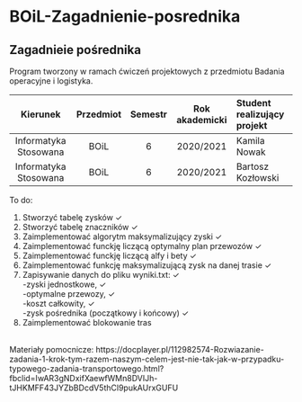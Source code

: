 # BOiL-Zagadnienie-posrednika

## Zagadnieie pośrednika
Program tworzony w ramach ćwiczeń projektowych z przedmiotu Badania operacyjne i logistyka.

| Kierunek              | Przedmiot            | Semestr | Rok akademicki |Student realizujący projekt|
| :-------------------: | :-------------------:| :-----: | :------------: |:--------------------------|
| Informatyka Stosowana | BOiL                 | 6       | 2020/2021      |Kamila Nowak               |
| Informatyka Stosowana | BOiL                 | 6       | 2020/2021      |Bartosz Kozłowski          |

To do: </br>
1. Stworzyć tabelę zysków ✓ </br> 
2. Stworzyć tabelę znaczników ✓ </br>
3. Zaimplementować algorytm maksymalizujący zyski ✓ 
4. Zaimplementować funckję liczącą optymalny plan przewozów  ✓ 
5. Zaimplementować funckję liczącą alfy i bety  ✓ 
6. Zaimplementować funkcję maksymalizującą zysk na danej trasie ✓  </br>
7. Zapisywanie danych do pliku wyniki.txt: ✓ </br>
-zyski jednostkowe, ✓</br>
-optymalne przewozy, ✓ </br>
-koszt całkowity, ✓ </br>
-zysk pośrednika (początkowy i końcowy) ✓ </br>
8. Zaimplementować blokowanie tras</br>

</br>
Materiały pomocnicze: https://docplayer.pl/112982574-Rozwiazanie-zadania-1-krok-tym-razem-naszym-celem-jest-nie-tak-jak-w-przypadku-typowego-zadania-transportowego.html?fbclid=IwAR3gNDxifXaewfWMn8DVIJh-tJHKMFF43JYZbBDcdV5thCl9pukAUrxGUFU
